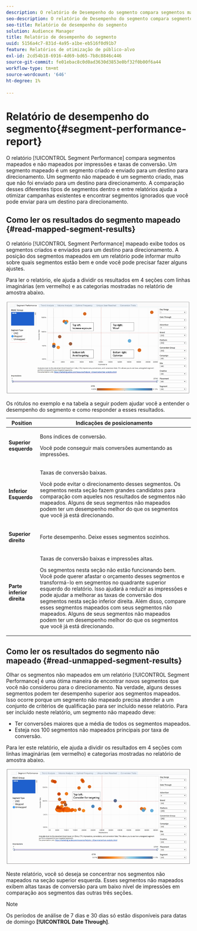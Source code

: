 ```yaml
---
description: O relatório de Desempenho do segmento compara segmentos mapeados e não mapeados por impressões e taxas de conversão. Um segmento mapeado é um segmento criado e enviado para um destino para direcionamento. Um segmento não mapeado é um segmento criado, mas que não foi enviado para um destino para direcionamento. A comparação desses diferentes tipos de segmentos dentro e entre relatórios ajuda a otimizar campanhas existentes e encontrar segmentos ignorados que você pode enviar para um destino para direcionamento.
seo-description: O relatório de Desempenho do segmento compara segmentos mapeados e não mapeados por impressões e taxas de conversão. Um segmento mapeado é um segmento criado e enviado para um destino para direcionamento. Um segmento não mapeado é um segmento criado, mas que não foi enviado para um destino para direcionamento. A comparação desses diferentes tipos de segmentos dentro e entre relatórios ajuda a otimizar campanhas existentes e encontrar segmentos ignorados que você pode enviar para um destino para direcionamento.
seo-title: Relatório de desempenho do segmento
solution: Audience Manager
title: Relatório de desempenho do segmento
uuid: 5156a4c7-831d-4a95-a1be-eb516f0d91b7
feature: Relatórios de otimização de público-alvo
exl-id: 2cd54b18-6916-4d69-bd65-7b8c8846c446
source-git-commit: fe01ebac8c0d0ad3630d3853e0bf32f0b00f6a44
workflow-type: tm+mt
source-wordcount: '646'
ht-degree: 1%

---
```


# Relatório de desempenho do segmento{#segment-performance-report}

O relatório [!UICONTROL Segment Performance] compara segmentos mapeados e não mapeados por impressões e taxas de conversão. Um segmento mapeado é um segmento criado e enviado para um destino para direcionamento. Um segmento não mapeado é um segmento criado, mas que não foi enviado para um destino para direcionamento. A comparação desses diferentes tipos de segmentos dentro e entre relatórios ajuda a otimizar campanhas existentes e encontrar segmentos ignorados que você pode enviar para um destino para direcionamento.

## Como ler os resultados do segmento mapeado {#read-mapped-segment-results}

O relatório [!UICONTROL Segment Performance] mapeado exibe todos os segmentos criados e enviados para um destino para direcionamento. A posição dos segmentos mapeados em um relatório pode informar muito sobre quais segmentos estão bem e onde você pode precisar fazer alguns ajustes.

Para ler o relatório, ele ajuda a dividir os resultados em 4 seções com linhas imaginárias (em vermelho) e as categorias mostradas no relatório de amostra abaixo.

![](assets/mapped-segment-performance.png)

Os rótulos no exemplo e na tabela a seguir podem ajudar você a entender o desempenho do segmento e como responder a esses resultados.

<table id="table_A29253B30DFA4CD7B3B7C320DE0BDEA4"> 
 <thead> 
  <tr> 
   <th colname="col1" class="entry"> Position </th> 
   <th colname="col2" class="entry"> Indicações de posicionamento </th> 
  </tr> 
 </thead>
 <tbody> 
  <tr> 
   <td colname="col1"> <p> <b>Superior esquerdo</b> </p> </td> 
   <td colname="col2"> <p>Bons índices de conversão. </p> <p>Você pode conseguir mais conversões aumentando as impressões. </p> </td> 
  </tr> 
  <tr> 
   <td colname="col1"> <p> <b>Inferior Esquerdo</b> </p> </td> 
   <td colname="col2"> <p>Taxas de conversão baixas. </p> <p>Você pode evitar o direcionamento desses segmentos. Os segmentos nesta seção fazem grandes candidatos para comparação com aqueles nos resultados de segmentos não mapeados. Alguns de seus segmentos não mapeados podem ter um desempenho melhor do que os segmentos que você já está direcionando. </p> </td> 
  </tr> 
  <tr> 
   <td colname="col1"> <p> <b>Superior direito</b> </p> </td> 
   <td colname="col2"> <p>Forte desempenho. Deixe esses segmentos sozinhos. </p> </td> 
  </tr> 
  <tr> 
   <td colname="col1"> <p> <b>Parte inferior direita</b> </p> </td> 
   <td colname="col2"> <p>Taxas de conversão baixas e impressões altas. </p> <p>Os segmentos nesta seção não estão funcionando bem. Você pode querer afastar o orçamento desses segmentos e transformá-lo em segmentos no quadrante superior esquerdo do relatório. Isso ajudará a reduzir as impressões e pode ajudar a melhorar as taxas de conversão dos segmentos nesta seção inferior direita. Além disso, compare esses segmentos mapeados com seus segmentos não mapeados. Alguns de seus segmentos não mapeados podem ter um desempenho melhor do que os segmentos que você já está direcionando. </p> </td> 
  </tr> 
 </tbody> 
</table>

## Como ler os resultados do segmento não mapeado {#read-unmapped-segment-results}

Olhar os segmentos não mapeados em um relatório [!UICONTROL Segment Performance] é uma ótima maneira de encontrar novos segmentos que você não considerou para o direcionamento. Na verdade, alguns desses segmentos podem ter desempenho superior aos segmentos mapeados. Isso ocorre porque um segmento não mapeado precisa atender a um conjunto de critérios de qualificação para ser incluído nesse relatório. Para ser incluído neste relatório, um segmento não mapeado deve:

* Ter conversões maiores que a média de todos os segmentos mapeados.
* Esteja nos 100 segmentos não mapeados principais por taxa de conversão.

Para ler este relatório, ele ajuda a dividir os resultados em 4 seções com linhas imaginárias (em vermelho) e categorias mostradas no relatório de amostra abaixo.

![](assets/unmapped-segment-performance.png)

Neste relatório, você só deseja se concentrar nos segmentos não mapeados na seção superior esquerda. Esses segmentos não mapeados exibem altas taxas de conversão para um baixo nível de impressões em comparação aos segmentos das outras três seções.

>[!NOTE]
>
>Os períodos de análise de 7 dias e 30 dias só estão disponíveis para datas de domingo **[!UICONTROL Date Through]**.
